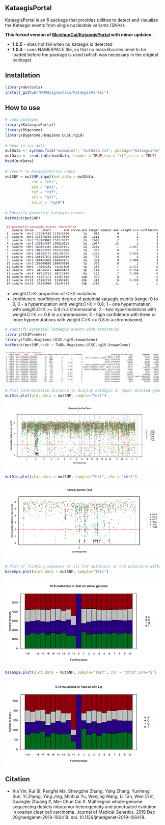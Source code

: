 ## KataegisPortal 

KataegisPortal is an R package that provides utilities to detect and visualize the Kataegis events from single nucleotide variants (SNVs). 

**This forked version of [MeichunCai/KataegisPortal](https://github.com/MeichunCai/KataegisPortal) with minor updates:**

- **1.0.5** - does not fail when no kataegis is detected
- **1.0.4** - uses NAMESPACE file, so that no extra libraries need to be loaded before the package is used (which was necessary in the original package)


## Installation
```R
library(devtools)
install_github("MNMdiagnostics/KataegisPortal")
```

## How to use

```R
# Load packages
library(KataegisPortal)
library(BSgenome)
library(BSgenome.Hsapiens.UCSC.hg19)

# Read in snv data
mutData <- system.file("examples", "mutData.txt", package="KataegisPortal")
mutData <- read.table(mutData, header = TRUE,sep = "\t",as.is = TRUE)
head(mutData)

# Covert to KataegisPortal input
mutSNP = mutSNP.input(mut.data = mutData,
			chr = "chr",
			pos = "pos",
			ref = "ref",
			alt = "alt",
			build = "hg19")

# Identify potential kataegis events
katPoint(mutSNP)
```
![alt text](inst/examples/KatPoint.png)
- weight.C>X: proportion of C>X mutations
- confidence: confidence degree of potential kataegis events (range: 0 to 3, 0 - a hypermutation with weight.C>X < 0.8; 1 - one hypermutation with weight.C>X >= 0.8 in a chromosome; 2 - two hypermutations with weight.C>X >= 0.8 in a chromosome; 3 - high confidence with three or more hypermutations with weight.C>X >= 0.8 in a chromosome)
```R
# Identify potential kataegis events with annonation
library(ChIPseeker)
library(TxDb.Hsapiens.UCSC.hg19.knownGene)
katPoint(mutSNP,txdb = TxDb.Hsapiens.UCSC.hg19.knownGene)
```
![alt text](inst/examples/KatPoint.anno.png)
```R
# Plot intermutation distance to display kataegis or hyper mutated genomic regions
mutDis.plot(plot.data = mutSNP, sample="Test")
```
![alt text](inst/examples/mutDis.plot.png)
```R
mutDis.plot(plot.data = mutSNP, sample="Test", chr = "chr2")
```
![alt text](inst/examples/mutDis.plot.chr2.png)
```R
# Plot of flanking sequence of all C>X mutations or C>X mutations within a chromosome/chromosome arm
baseSpe.plot(plot.data = mutSNP, sample="Test")
```
![alt text](inst/examples/baseSpe.plot.png)
```R
baseSpe.plot(plot.data = mutSNP, sample="Test", chr = "chr2",arm="q")
```
![alt text](inst/examples/baseSpe.plot.chr2q.png)

## Citation
- Xia Yin, Rui Bi, Pengfei Ma, Shengzhe Zhang, Yang Zhang, Yunheng Sun, Yi Zhang, Ying Jing, Minhua Yu, Wenjing Wang, Li Tan, Wen Di #, Guanglei Zhuang #, Mei-Chun Cai #. Multiregion whole-genome sequencing depicts intratumor heterogeneity and punctuated evolution in ovarian clear cell carcinoma. Journal of Medical Genetics. 2019 Dec 20;jmedgenet-2019-106418. doi: 10.1136/jmedgenet-2019-106418.


